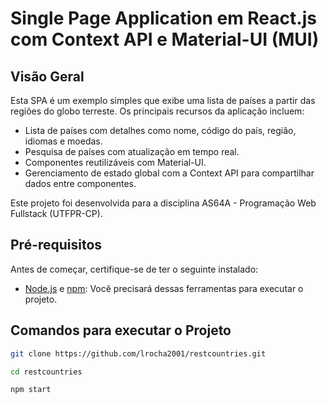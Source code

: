 # Single Page Application em React.js com Context API e Material-UI (MUI)

## Visão Geral

Esta SPA é um exemplo simples que exibe uma lista de países a partir das regiões do globo terreste. Os principais recursos da aplicação incluem:

- Lista de países com detalhes como nome, código do país, região, idiomas e moedas.
- Pesquisa de países com atualização em tempo real.
- Componentes reutilizáveis com Material-UI.
- Gerenciamento de estado global com a Context API para compartilhar dados entre componentes.

 Este projeto foi desenvolvida para a disciplina AS64A - Programação Web Fullstack (UTFPR-CP).

## Pré-requisitos

Antes de começar, certifique-se de ter o seguinte instalado:

- [Node.js](https://nodejs.org/) e [npm](https://www.npmjs.com/): Você precisará dessas ferramentas para executar o projeto.

## Comandos para executar o Projeto

```bash
git clone https://github.com/lrocha2001/restcountries.git

cd restcountries

npm start
```
